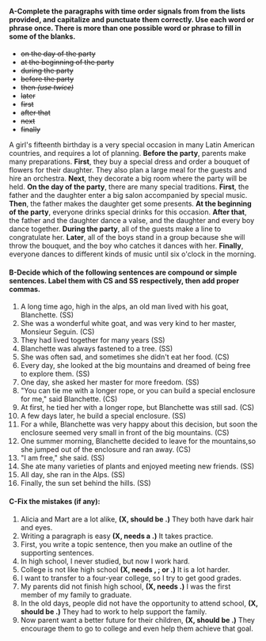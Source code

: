 #### A-Complete the paragraphs with time order signals from from the lists provided, and capitalize and punctuate them correctly. Use each word or phrase once. There is more than one possible word or phrase to fill in some of the blanks.

- ~~on the day of the party~~
- ~~at the beginning of the party~~
- ~~during the party~~
- ~~before the party~~
- ~~then *(use twice)*~~
- ~~later~~
- ~~first~~
- ~~after that~~
- ~~next~~
- ~~finally~~

A girl's fifteenth birthday is a very special occasion in many Latin American countries, and requires a lot of planning. __Before the party__, parents make many preparations. __First__, they buy a special dress and order a bouquet of flowers for their daughter. They also plan a large meal for the guests and hire an orchestra. __Next__, they decorate a big room where the party will be held. __On the day of the party__, there are many special traditions. __First__, the father and the daughter enter a big salon accompanied by special music. __Then__, the father makes the daughter get some presents. __At the beginning of the party__, everyone drinks special drinks for this occasion. __After that__, the father and the daughter dance a valse, and the daughter and every boy dance together. __During the party__, all of the guests make a line to congratulate her. __Later__, all of the boys stand in a group because she will throw the bouquet, and the boy who catches it dances with her. __Finally__, everyone dances to different kinds of music until six o'clock in the morning.


#### B-Decide which of the following sentences are compound or simple sentences. Label them with CS and SS respectively, then add proper commas.

1. A long time ago, high in the alps, an old man lived with his goat, Blanchette. (SS)
2. She was a wonderful white goat, and was very kind to her master, Monsieur Seguin. (CS)
3. They had lived together for many years (SS)
4. Blanchette was always fastened to a tree. (SS)
5. She was often sad, and sometimes she didn't eat her food. (CS)
6. Every day, she looked at the big mountains and dreamed of being free to explore them. (SS)
7. One day, she asked her master for more freedom. (SS)
8. "You can tie me with a longer rope, or you can build a special enclosure for me," said Blanchette. (CS)
9. At first, he tied her with a longer rope, but Blanchette was still sad. (CS)
10. A few days later, he build a special enclosure. (SS)
11. For a while, Blanchette was very happy about this decision, but soon the enclosure seemed very small in front of the big mountains. (CS)
12. One summer morning, Blanchette decided to leave for the mountains,so she jumped out of the enclosure and ran away. (CS)
13. "I am free," she said. (SS)
14. She ate many varieties of plants and enjoyed meeting new friends. (SS)
15. All day, she ran in the Alps. (SS)
16. Finally, the sun set behind the hills. (SS)


#### C-Fix the mistakes (if any):

1. Alicia and Mart are a lot alike, __(X, should be .)__ They both have dark hair and eyes.
2. Writing a paragraph is easy __(X, needs a .)__ It takes practice.
3. First, you write a topic sentence, then you make an outline of the supporting sentences.
4. In high school, I never studied, but now I work hard.
5. College is not like high school __(X, needs , ; or .)__ It is a lot harder.
6. I want to transfer to a four-year college, so I try to get good grades.
7. My parents did not finish high school, __(X, needs .)__ I was the first member of my family to graduate.
8. In the old days, people did not have the opportunity to attend school, __(X, should be .)__ They had to work to help support the family.
9. Now parent want a better future for their children, __(X, should be .)__ They encourage them to go to college and even help them achieve that goal.